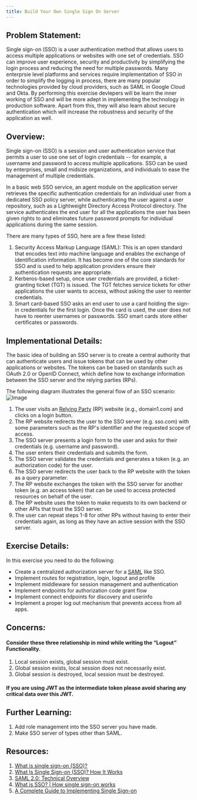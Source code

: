 ```yaml
---
title: Build Your Own Single Sign On Server
---
```


## Problem Statement:

Single sign-on (SSO) is a user authentication method that allows users to access multiple applications or websites with one set of credentials. SSO can improve user experience, security and productivity by simplifying the login process and reducing the need for multiple passwords. Many enterprsie level platforms and services require implementation of SSO in order to simplify the logging in process, there are many popular technologies provided by cloud providers, such as SAML in Google Cloud and Okta. By performing this exercise devlepers will be learn the inner working of SSO and will be more adept in implementing the technology in production software. Apart from this, they will also learn about secure authentication which will increase the robustness and security of the application as well.

## Overview:

Single sign-on (SSO) is a session and user authentication service that permits a user to use one set of login credentials -- for example, a username and password to access multiple applications. SSO can be used by enterprises, small and midsize organizations, and individuals to ease the management of multiple credentials.

In a basic web SSO service, an agent module on the application server retrieves the specific authentication credentials for an individual user from a dedicated SSO policy server, while authenticating the user against a user repository, such as a Lightweight Directory Access Protocol directory. The service authenticates the end user for all the applications the user has been given rights to and eliminates future password prompts for individual applications during the same session.

There are many types of SSO, here are a few these listed:

1. Security Access Markup Language (SAML): This is an open standard that encodes text into machine language and enables the exchange of identification information. It has become one of the core standards for SSO and is used to help application providers ensure their authentication requests are appropriate.
2. Kerberos-based setup, once user credentials are provided, a ticket-granting ticket (TGT) is issued. The TGT fetches service tickets for other applications the user wants to access, without asking the user to reenter credentials.
3. Smart card-based SSO asks an end user to use a card holding the sign-in credentials for the first login. Once the card is used, the user does not have to reenter usernames or passwords. SSO smart cards store either certificates or passwords.

## Implementational Details:

The basic idea of building an SSO server is to create a central authority that can authenticate users and issue tokens that can be used by other applications or websites. The tokens can be based on standards such as OAuth 2.0 or OpenID Connect, which define how to exchange information between the SSO server and the relying parties (RPs).

The following diagram illustrates the general flow of an SSO scenario:
![Image](https://images.ctfassets.net/23aumh6u8s0i/4hakDPwQtaPfcDNwkd4C9x/e54ee76304953540b4b71fcccbaf690a/typical-sso-v2)

1. The user visits an <a href="https://en.wikipedia.org/wiki/Relying_party#:~:text=A%20relying%20party%20(RP)%20is,relying%20party%20(RP)%20applications.">Relying Party</a> (RP) website (e.g., domain1.com) and clicks on a login button.
2. The RP website redirects the user to the SSO server (e.g. sso.com) with some parameters such as the RP's identifier and the requested scope of access.
3. The SSO server presents a login form to the user and asks for their credentials (e.g. username and password).
4. The user enters their credentials and submits the form.
5. The SSO server validates the credentials and generates a token (e.g. an authorization code) for the user.
6. The SSO server redirects the user back to the RP website with the token as a query parameter.
7. The RP website exchanges the token with the SSO server for another token (e.g. an access token) that can be used to access protected resources on behalf of the user.
8. The RP website uses the token to make requests to its own backend or other APIs that trust the SSO server.
9. The user can repeat steps 1-8 for other RPs without having to enter their credentials again, as long as they have an active session with the SSO server.

## Exercise Details:

In this exercise you need to do the following:

- Create a centralized authorization server for a <a href="https://auth0.com/blog/how-saml-authentication-works/">SAML</a> like SSO.
- Implement routes for registration, login, logout and profile
- Implement middleware for session management and authentication
- Implement endpoints for authorization code grant flow
- Implement connect endpoints for discovery and userinfo
- Implement a proper log out mechanism that prevents access from all apps.

## Concerns:

#### Consider these three relationship in mind while writing the “Logout” Functionality.

1. Local session exists, global session must exist.
2. Global session exists, local session does not necessarily exist.
3. Global session is destroyed, local session must be destroyed.

#### If you are using JWT as the intermediate token please avoid sharing any critical data over this JWT.

## Further Learning:

1. Add role management into the SSO server you have made.
2. Make SSO server of types other than SAML.

## Resources:

1. <a href="https://www.techtarget.com/searchsecurity/definition/single-sign-on">What is single sign-on (SSO)?</a>
2. <a href="https://www.youtube.com/watch?v=O1cRJWYF-g4">What Is Single Sign-on (SSO)? How It Works</a>
3. <a href="https://www.youtube.com/watch?v=SvppXbpv-5k&t=833s">SAML 2.0: Technical Overview</a>
4. <a href="https://www.cloudflare.com/en-gb/learning/access-management/what-is-sso/">What is SSO? | How single sign-on works</a>
5. <a href="https://frontegg.com/blog/a-complete-guide-to-implementing-single-sign-on">A Complete Guide to Implementing Single Sign-on</a>
